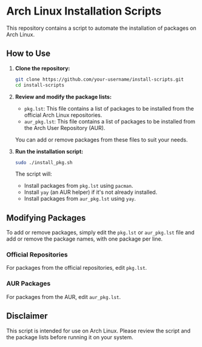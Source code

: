 # Arch Linux Installation Scripts

This repository contains a script to automate the installation of packages on Arch Linux.

## How to Use

1.  **Clone the repository:**
    ```bash
    git clone https://github.com/your-username/install-scripts.git
    cd install-scripts
    ```

2.  **Review and modify the package lists:**
    -   `pkg.lst`: This file contains a list of packages to be installed from the official Arch Linux repositories.
    -   `aur_pkg.lst`: This file contains a list of packages to be installed from the Arch User Repository (AUR).

    You can add or remove packages from these files to suit your needs.

3.  **Run the installation script:**
    ```bash
    sudo ./install_pkg.sh
    ```

    The script will:
    -   Install packages from `pkg.lst` using `pacman`.
    -   Install `yay` (an AUR helper) if it's not already installed.
    -   Install packages from `aur_pkg.lst` using `yay`.

## Modifying Packages

To add or remove packages, simply edit the `pkg.lst` or `aur_pkg.lst` file and add or remove the package names, with one package per line.

### Official Repositories

For packages from the official repositories, edit `pkg.lst`.

### AUR Packages

For packages from the AUR, edit `aur_pkg.lst`.

## Disclaimer

This script is intended for use on Arch Linux. Please review the script and the package lists before running it on your system.
